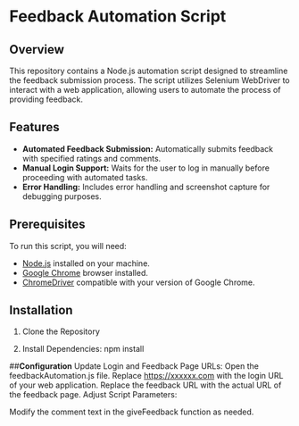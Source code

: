# Feedback Automation Script

## Overview

This repository contains a Node.js automation script designed to streamline the feedback submission process. The script utilizes Selenium WebDriver to interact with a web application, allowing users to automate the process of providing feedback.

## Features

- **Automated Feedback Submission:** Automatically submits feedback with specified ratings and comments.
- **Manual Login Support:** Waits for the user to log in manually before proceeding with automated tasks.
- **Error Handling:** Includes error handling and screenshot capture for debugging purposes.

## Prerequisites

To run this script, you will need:

- [Node.js](https://nodejs.org/) installed on your machine.
- [Google Chrome](https://www.google.com/chrome/) browser installed.
- [ChromeDriver](https://sites.google.com/chromium.org/driver/) compatible with your version of Google Chrome.

## Installation

1. Clone the Repository
 
2. Install Dependencies: npm install
   
##**Configuration**
Update Login and Feedback Page URLs:
   Open the feedbackAutomation.js file.
   Replace https://xxxxxx.com with the login URL of your web application.
   Replace the feedback URL with the actual URL of the feedback page.
   Adjust Script Parameters:

   Modify the comment text in the giveFeedback function as needed.
